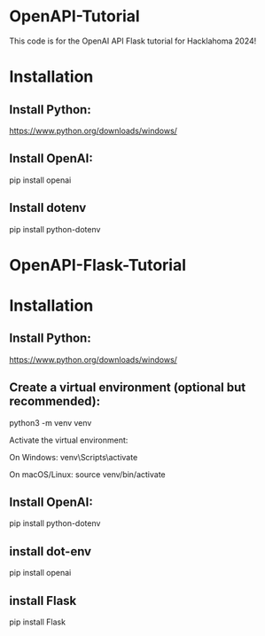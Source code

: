 # OpenAPI-Tutorial

This code is for the OpenAI API Flask tutorial for Hacklahoma 2024!

# Installation

## Install Python:

https://www.python.org/downloads/windows/

## Install OpenAI:

pip install openai

## Install dotenv

pip install python-dotenv








# OpenAPI-Flask-Tutorial

# Installation

## Install Python:

https://www.python.org/downloads/windows/

## Create a virtual environment (optional but recommended):

python3 -m venv venv

Activate the virtual environment:

On Windows: venv\Scripts\activate

On macOS/Linux: source venv/bin/activate

## Install OpenAI:

pip install python-dotenv

## install dot-env

pip install openai

## install Flask

pip install Flask












